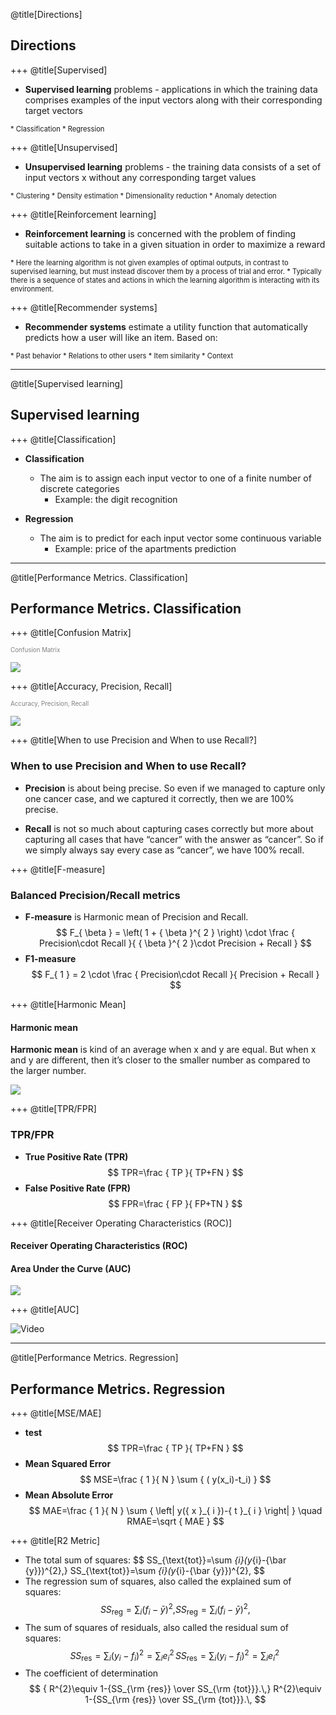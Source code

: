 @title[Directions]

## Directions

+++
@title[Supervised]

* **Supervised learning** problems - applications in which the training data comprises examples of the input vectors along with their corresponding target vectors
<span style="font-size:0.8em">
    * Classification
    * Regression
</span>

+++
@title[Unsupervised]

* **Unsupervised learning** problems - the training data consists of a set of input vectors x without any corresponding target values
<span style="font-size:0.8em">
    * Clustering
    * Density estimation
    * Dimensionality reduction
    * Anomaly detection
</span>

+++
@title[Reinforcement learning]

* **Reinforcement learning** is concerned with the problem of finding suitable actions to take in a given situation in order to maximize a reward
<span style="font-size:0.8em">
    * Here the learning algorithm is not given examples of optimal outputs, in contrast to supervised learning, but must instead discover them by a process of trial and error.
    * Typically there is a sequence of states and actions in which the learning algorithm is interacting with its environment.
</span>

+++
@title[Recommender systems]

* **Recommender systems**  estimate a utility function that automatically predicts how a user will like an item. Based on:
<span style="font-size:0.8em">
    * Past behavior
    * Relations to other users
    * Item similarity
    * Context
</span>

---
@title[Supervised learning]

## Supervised learning

+++
@title[Classification]

* **Classification**
	* The aim is to assign each input vector to one of a finite number of discrete categories
		* Example: the digit recognition

* **Regression**
	* The aim is to predict for each input vector some continuous variable
		* Example: price of the apartments prediction

---
@title[Performance Metrics. Classification]

## Performance Metrics. Classification

+++
@title[Confusion Matrix]

<span style="color:gray; font-size:0.7em">Confusion Matrix </span>

![](pics/confusion-matrix.png)

+++
@title[Accuracy, Precision, Recall]

<span style="color:gray; font-size:0.7em">Accuracy, Precision, Recall </span>

![](pics/confusion-matrix-2.png)

+++
@title[When to use Precision and When to use Recall?]

### When to use Precision and When to use Recall?

* **Precision** is about being precise. So even if we managed to capture only one cancer case, and we captured it correctly, then we are 100% precise.

* **Recall** is not so much about capturing cases correctly but more about capturing all cases that have “cancer” with the answer as “cancer”. So if we simply always say every case as “cancer”, we have 100% recall.

+++
@title[F-measure]

### Balanced Precision/Recall metrics

* **F-measure** is Harmonic mean of Precision and Recall.
$$ F_{ \beta  } = \left( 1 + { \beta  }^{ 2 } \right) \cdot \frac { Precision\cdot Recall }{ { \beta  }^{ 2 }\cdot Precision + Recall } $$
* **F1-measure**
$$	F_{ 1 } = 2 \cdot \frac { Precision\cdot Recall }{ Precision + Recall } $$

+++
@title[Harmonic Mean]

#### Harmonic mean

**Harmonic mean** is kind of an average when x and y are equal. But when x and y are different, then it’s closer to the smaller number as compared to the larger number.

![](pics/harmonic-mean.png)

+++
@title[TPR/FPR]

### TPR/FPR

* **True Positive Rate (TPR)**
$$ TPR=\frac { TP }{ TP+FN } $$
* **False Positive Rate (FPR)**
$$ FPR=\frac { FP }{ FP+TN } $$

+++
@title[Receiver Operating Characteristics (ROC)]

#### Receiver Operating Characteristics (ROC)
#### Area Under the Curve (AUC)

![](pics/roc.png)

+++
@title[AUC]

![Video](https://youtube.com/embed/OAl6eAyP-yo)

---
@title[Performance Metrics. Regression]

## Performance Metrics. Regression

+++
@title[MSE/MAE]

* **test**
$$ TPR=\frac { TP }{ TP+FN } $$
* **Mean Squared Error**
$$ MSE=\frac { 1 }{ N } \sum { ( y(x_i)-t_i) }  $$
* **Mean Absolute Error**
$$ MAE=\frac { 1 }{ N } \sum { \left| y({ x }_{ i })-{ t }_{ i } \right|  } \quad RMAE=\sqrt { MAE }  $$

+++
@title[R2 Metric]

* The total sum of squares:
$$ SS_{\text{tot}}=\sum _{i}(y_{i}-{\bar {y}})^{2},} SS_{\text{tot}}=\sum _{i}(y_{i}-{\bar {y}})^{2}, $$
* The regression sum of squares, also called the explained sum of squares:
$$ { SS_{\text{reg}}=\sum _{i}(f_{i}-{\bar {y}})^{2},} SS_{\text{reg}}=\sum _{i}(f_{i}-{\bar {y}})^{2}, $$
* The sum of squares of residuals, also called the residual sum of squares:
$$ { SS_{\text{res}}=\sum _{i}(y_{i}-f_{i})^{2}=\sum _{i}e_{i}^{2}\,} {\displaystyle SS_{\text{res}}=\sum _{i}(y_{i}-f_{i})^{2}=\sum _{i}e_{i}^{2}\,} $$
* The coefficient of determination
$$ { R^{2}\equiv 1-{SS_{\rm {res}} \over SS_{\rm {tot}}}.\,} R^{2}\equiv 1-{SS_{\rm {res}} \over SS_{\rm {tot}}}.\, $$